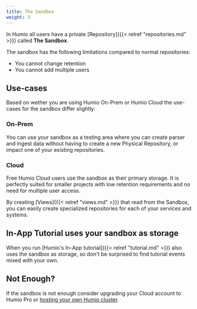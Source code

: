 ```yaml
---
title: The Sandbox
weight: 3
---
```

In Humio all users have a private [Repository]({{< relref "repositories.md" >}}) called __The Sandbox__.

The sandbox has the following limitations compared to normal repositories:

- You cannot change retention
- You cannot add multiple users

## Use-cases

Based on wether you are using Humio On-Prem or Humio Cloud the use-cases for
the sandbox differ slightly:

### On-Prem

You can use your sandbox as a testing area where you can create
parser and ingest data without having to create a new Physical Repository,
or impact one of your existing repositories.

### Cloud

Free Humio Cloud users use the sandbox as their primary storage.
It is perfectly suited for smaller projects with low retention requirements
and no need for multiple user access.

By creating [Views]({{< relref "views.md" >}})
that read from the Sandbox, you can easily create specialized repositories for
each of your services and systems.

## In-App Tutorial uses your sandbox as storage

When you run [Humio's In-App tutorial]({{< relref "tutorial.md" >}}) also uses the sandbox as storage, so
don't be surprised to find tutorial events mixed with your own.

## Not Enough?

If the sandbox is not enough consider upgrading your Cloud account to Humio Pro
or [hosting your own Humio cluster](https://www.humio.com/download).
